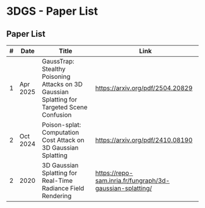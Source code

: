 # 3DGS - Paper List

## Paper List

| #   | Date | Title | Link |
|-----|-----------|-----------|-------|
| 1 | Apr 2025 | GaussTrap: Stealthy Poisoning Attacks on 3D Gaussian Splatting for Targeted Scene Confusion | https://arxiv.org/pdf/2504.20829 |
| 2 | Oct 2024 | Poison-splat: Computation Cost Attack on 3D Gaussian Splatting | https://arxiv.org/pdf/2410.08190 |
| 2 | 2020 | 3D Gaussian Splatting for Real-Time Radiance Field Rendering | https://repo-sam.inria.fr/fungraph/3d-gaussian-splatting/ |
